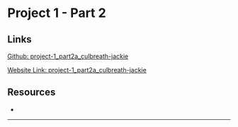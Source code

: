 # Project 1 - Part 2


## Links
[Github: project-1_part2a_culbreath-jackie](https://github.com/JackieMarie/project-1_part-2a_culbreath-jackie)

[Website Link: project-1_part2a_culbreath-jackie](http://www.justbelievedesigns.com/project-1_part2a_culbreath-jackie)

## Resources
-
---
